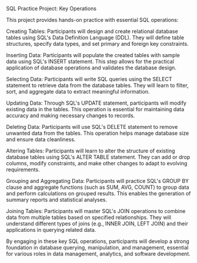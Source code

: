 

SQL Practice Project: Key Operations

This project provides hands-on practice with essential SQL operations:

Creating Tables:
Participants will design and create relational database tables using SQL's Data Definition Language (DDL). They will define table structures, specify data types, and set primary and foreign key constraints.

Inserting Data:
Participants will populate the created tables with sample data using SQL's INSERT statement. This step allows for the practical application of database operations and validates the database design.

Selecting Data:
Participants will write SQL queries using the SELECT statement to retrieve data from the database tables. They will learn to filter, sort, and aggregate data to extract meaningful information.

Updating Data:
Through SQL's UPDATE statement, participants will modify existing data in the tables. This operation is essential for maintaining data accuracy and making necessary changes to records.

Deleting Data:
Participants will use SQL's DELETE statement to remove unwanted data from the tables. This operation helps manage database size and ensure data cleanliness.

Altering Tables:
Participants will learn to alter the structure of existing database tables using SQL's ALTER TABLE statement. They can add or drop columns, modify constraints, and make other changes to adapt to evolving requirements.

Grouping and Aggregating Data:
Participants will practice SQL's GROUP BY clause and aggregate functions (such as SUM, AVG, COUNT) to group data and perform calculations on grouped results. This enables the generation of summary reports and statistical analyses.

Joining Tables:
Participants will master SQL's JOIN operations to combine data from multiple tables based on specified relationships. They will understand different types of joins (e.g., INNER JOIN, LEFT JOIN) and their applications in querying related data.

By engaging in these key SQL operations, participants will develop a strong foundation in database querying, manipulation, and management, essential for various roles in data management, analytics, and software development.




